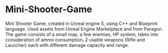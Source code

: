 # Mini-Shooter-Game
Mini Shooter Game, created in Unreal engine 5, using C++ and Blueprint language. Used assets from Unreal Engine Marketplace and from Paragon.
The game consists of a small map, a few enemies, HP system, takes into consideration of ammo consumption, 2 usable weapons (Rifle and Launcher) each with different damage capacity and range.
